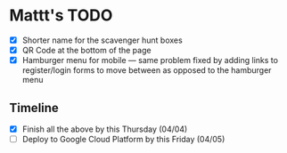 # Mattt's TODO

- [x] Shorter name for the scavenger hunt boxes
- [x] QR Code at the bottom of the page
- [x] Hamburger menu for mobile — same problem fixed by adding links to register/login forms to move between as opposed to the hamburger menu

## Timeline

- [x] Finish all the above by this Thursday (04/04)
- [ ] Deploy to Google Cloud Platform by this Friday (04/05)